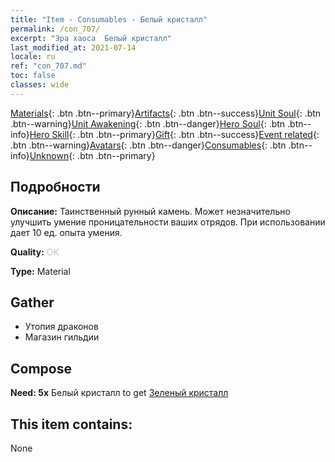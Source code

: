```yaml
---
title: "Item - Consumables - Белый кристалл"
permalink: /con_707/
excerpt: "Эра хаоса  Белый кристалл"
last_modified_at: 2021-07-14
locale: ru
ref: "con_707.md"
toc: false
classes: wide
---
```

 [Materials](/ItemsRU/){: .btn .btn--primary}[Artifacts](/ItemsRU/Artifacts/){: .btn .btn--success}[Unit Soul](/ItemsRU/UnitSoul/){: .btn .btn--warning}[Unit Awakening](/ItemsRU/UnitAwakening/){: .btn .btn--danger}[Hero Soul](/ItemsRU/HeroSoul/){: .btn .btn--info}[Hero Skill](/ItemsRU/HeroSkill/){: .btn .btn--primary}[Gift](/ItemsRU/Gift/){: .btn .btn--success}[Event related](/ItemsRU/Events/){: .btn .btn--warning}[Avatars](/ItemsRU/Avatars/){: .btn .btn--danger}[Consumables](/ItemsRU/Consumables/){: .btn .btn--info}[Unknown](/ItemsRU/Unknown/){: .btn .btn--primary}

## Подробности
 **Описание:** Таинственный рунный камень. Может незначительно улучшить умение проницательности ваших отрядов. При использовании дает 10 ед. опыта умения.

 **Quality:** <span style="color: #C0C0C0">OK</span>

 **Type:** Material

## Gather

*    Утопия драконов 
*    Магазин гильдии 

## Compose

 **Need: 5x** Белый кристалл to get [Зеленый кристалл](/ItemsRU/con_711/)

## This item contains:

  None

